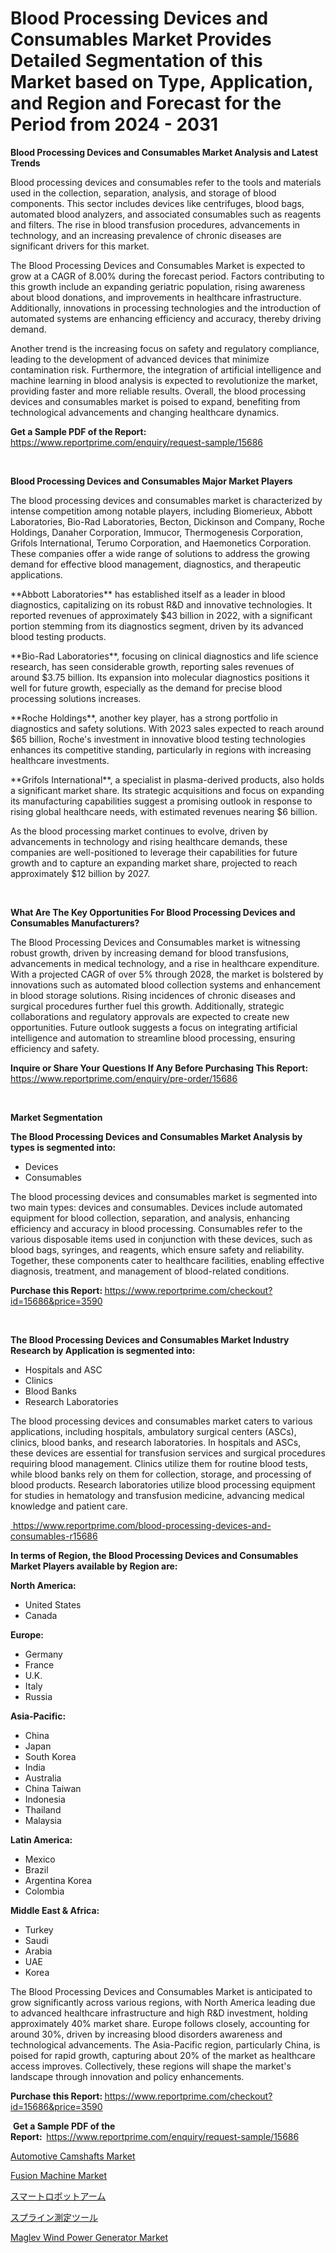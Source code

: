 <p><h1>Blood Processing Devices and Consumables Market Provides Detailed Segmentation of this Market based on Type, Application, and Region and Forecast for the Period from 2024 - 2031</h1></p><p><strong>Blood Processing Devices and Consumables Market Analysis and Latest Trends</strong></p>
<p><p>Blood processing devices and consumables refer to the tools and materials used in the collection, separation, analysis, and storage of blood components. This sector includes devices like centrifuges, blood bags, automated blood analyzers, and associated consumables such as reagents and filters. The rise in blood transfusion procedures, advancements in technology, and an increasing prevalence of chronic diseases are significant drivers for this market.</p><p>The Blood Processing Devices and Consumables Market is expected to grow at a CAGR of 8.00% during the forecast period. Factors contributing to this growth include an expanding geriatric population, rising awareness about blood donations, and improvements in healthcare infrastructure. Additionally, innovations in processing technologies and the introduction of automated systems are enhancing efficiency and accuracy, thereby driving demand.</p><p>Another trend is the increasing focus on safety and regulatory compliance, leading to the development of advanced devices that minimize contamination risk. Furthermore, the integration of artificial intelligence and machine learning in blood analysis is expected to revolutionize the market, providing faster and more reliable results. Overall, the blood processing devices and consumables market is poised to expand, benefiting from technological advancements and changing healthcare dynamics.</p></p>
<p><strong>Get a Sample PDF of the Report:&nbsp;</strong> <a href="https://www.reportprime.com/enquiry/request-sample/15686">https://www.reportprime.com/enquiry/request-sample/15686</a></p>
<p>&nbsp;</p>
<p><strong>Blood Processing Devices and Consumables Major Market Players</strong></p>
<p><p>The blood processing devices and consumables market is characterized by intense competition among notable players, including Biomerieux, Abbott Laboratories, Bio-Rad Laboratories, Becton, Dickinson and Company, Roche Holdings, Danaher Corporation, Immucor, Thermogenesis Corporation, Grifols International, Terumo Corporation, and Haemonetics Corporation. These companies offer a wide range of solutions to address the growing demand for effective blood management, diagnostics, and therapeutic applications.</p><p>**Abbott Laboratories** has established itself as a leader in blood diagnostics, capitalizing on its robust R&D and innovative technologies. It reported revenues of approximately $43 billion in 2022, with a significant portion stemming from its diagnostics segment, driven by its advanced blood testing products.</p><p>**Bio-Rad Laboratories**, focusing on clinical diagnostics and life science research, has seen considerable growth, reporting sales revenues of around $3.75 billion. Its expansion into molecular diagnostics positions it well for future growth, especially as the demand for precise blood processing solutions increases.</p><p>**Roche Holdings**, another key player, has a strong portfolio in diagnostics and safety solutions. With 2023 sales expected to reach around $65 billion, Roche's investment in innovative blood testing technologies enhances its competitive standing, particularly in regions with increasing healthcare investments.</p><p>**Grifols International**, a specialist in plasma-derived products, also holds a significant market share. Its strategic acquisitions and focus on expanding its manufacturing capabilities suggest a promising outlook in response to rising global healthcare needs, with estimated revenues nearing $6 billion.</p><p>As the blood processing market continues to evolve, driven by advancements in technology and rising healthcare demands, these companies are well-positioned to leverage their capabilities for future growth and to capture an expanding market share, projected to reach approximately $12 billion by 2027.</p></p>
<p>&nbsp;</p>
<p><strong>What Are The Key Opportunities For Blood Processing Devices and Consumables Manufacturers?</strong></p>
<p><p>The Blood Processing Devices and Consumables market is witnessing robust growth, driven by increasing demand for blood transfusions, advancements in medical technology, and a rise in healthcare expenditure. With a projected CAGR of over 5% through 2028, the market is bolstered by innovations such as automated blood collection systems and enhancement in blood storage solutions. Rising incidences of chronic diseases and surgical procedures further fuel this growth. Additionally, strategic collaborations and regulatory approvals are expected to create new opportunities. Future outlook suggests a focus on integrating artificial intelligence and automation to streamline blood processing, ensuring efficiency and safety.</p></p>
<p><strong>Inquire or Share Your Questions If Any Before Purchasing This Report:</strong> <a href="https://www.reportprime.com/enquiry/pre-order/15686">https://www.reportprime.com/enquiry/pre-order/15686</a></p>
<p>&nbsp;</p>
<p><strong>Market Segmentation</strong></p>
<p><strong>The Blood Processing Devices and Consumables Market Analysis by types is segmented into:</strong></p>
<p><ul><li>Devices</li><li>Consumables</li></ul></p>
<p><p>The blood processing devices and consumables market is segmented into two main types: devices and consumables. Devices include automated equipment for blood collection, separation, and analysis, enhancing efficiency and accuracy in blood processing. Consumables refer to the various disposable items used in conjunction with these devices, such as blood bags, syringes, and reagents, which ensure safety and reliability. Together, these components cater to healthcare facilities, enabling effective diagnosis, treatment, and management of blood-related conditions.</p></p>
<p><strong>Purchase this Report:&nbsp;</strong><a href="https://www.reportprime.com/checkout?id=15686&price=3590">https://www.reportprime.com/checkout?id=15686&price=3590</a></p>
<p>&nbsp;</p>
<p><strong>The Blood Processing Devices and Consumables Market Industry Research by Application is segmented into:</strong></p>
<p><ul><li>Hospitals and ASC</li><li>Clinics</li><li>Blood Banks</li><li>Research Laboratories</li></ul></p>
<p><p>The blood processing devices and consumables market caters to various applications, including hospitals, ambulatory surgical centers (ASCs), clinics, blood banks, and research laboratories. In hospitals and ASCs, these devices are essential for transfusion services and surgical procedures requiring blood management. Clinics utilize them for routine blood tests, while blood banks rely on them for collection, storage, and processing of blood products. Research laboratories utilize blood processing equipment for studies in hematology and transfusion medicine, advancing medical knowledge and patient care.</p></p>
<p><a href="https://www.reportprime.com/blood-processing-devices-and-consumables-r15686">&nbsp;https://www.reportprime.com/blood-processing-devices-and-consumables-r15686</a></p>
<p><strong>In terms of Region, the Blood Processing Devices and Consumables Market Players available by Region are:</strong></p>
<p>
    <p> <strong> North America: </strong>
        <ul>
            <li>United States</li>
            <li>Canada</li>
        </ul>
        </p> 
    <p> <strong> Europe: </strong>
        <ul>
            <li>Germany</li>
            <li>France</li>
            <li>U.K.</li>
            <li>Italy</li>
            <li>Russia</li>
        </ul>
        </p> 
    <p> <strong> Asia-Pacific: </strong>
        <ul>
            <li>China</li>
            <li>Japan</li>
            <li>South Korea</li>
            <li>India</li>
            <li>Australia</li>
            <li>China Taiwan</li>
            <li>Indonesia</li>
            <li>Thailand</li>
            <li>Malaysia</li>
        </ul>
        </p> 
    <p> <strong> Latin America: </strong>
        <ul>
            <li>Mexico</li>
            <li>Brazil</li>
            <li>Argentina Korea</li>
            <li>Colombia</li>
        </ul>
        </p> 
    <p> <strong> Middle East & Africa: </strong>
        <ul>
            <li>Turkey</li>
            <li>Saudi</li>
            <li>Arabia</li>
            <li>UAE</li>
            <li>Korea</li>
        </ul>
    </p>
    </p>
<p><p>The Blood Processing Devices and Consumables Market is anticipated to grow significantly across various regions, with North America leading due to advanced healthcare infrastructure and high R&D investment, holding approximately 40% market share. Europe follows closely, accounting for around 30%, driven by increasing blood disorders awareness and technological advancements. The Asia-Pacific region, particularly China, is poised for rapid growth, capturing about 20% of the market as healthcare access improves. Collectively, these regions will shape the market's landscape through innovation and policy enhancements.</p></p>
<p><strong>Purchase this Report: </strong><a href="https://www.reportprime.com/checkout?id=15686&price=3590">https://www.reportprime.com/checkout?id=15686&price=3590</a></p>
<p>&nbsp;<strong>Get a Sample PDF of the Report:&nbsp;&nbsp;</strong><a href="https://www.reportprime.com/enquiry/request-sample/15686">https://www.reportprime.com/enquiry/request-sample/15686</a></p>
<p><strong></strong></p>
<p><p><a href="https://issuu.com/reportprime-2/docs/automotive-camshafts-market-size-20_3b6d90c5e9a72c">Automotive Camshafts Market</a></p><p><a href="https://www.linkedin.com/pulse/fusion-machine-market-trends-regional-insights-forecasted-period-csnie?trackingId=gKw885q5RTSG%2BnW7gIuh6Q%3D%3D">Fusion Machine Market</a></p><p><a href="https://medium.com/@johnson154chris/smart-robotic-arms-market-%E3%81%AF-%E3%82%B3%E3%82%B9%E3%83%88%E7%AE%A1%E7%90%86%E3%81%A8%E5%8A%B9%E7%8E%87%E5%90%91%E4%B8%8A%E3%82%92%E5%84%AA%E5%85%88%E3%81%97%E3%81%BE%E3%81%99-%E3%81%95%E3%82%89%E3%81%AB-%E5%A0%B1%E5%91%8A%E6%9B%B8%E3%81%AF%E5%B8%82%E5%A0%B4%E3%81%AE%E9%9C%80%E8%A6%81%E9%9D%A2%E3%81%A8%E4%BE%9B%E7%B5%A6%E9%9D%A2%E3%81%AE%E4%B8%A1%E6%96%B9%E3%82%92%E3%82%AB%E3%83%90%E3%83%BC%E3%81%97%E3%81%A6%E3%81%84%E3%81%BE%E3%81%99-smart-robotic-arms-00b3b521f9dd">スマートロボットアーム</a></p><p><a href="https://medium.com/@johnson154chris/spline-measuring-tools-market-%E3%81%AF-%E3%82%B3%E3%82%B9%E3%83%88%E7%AE%A1%E7%90%86%E3%81%A8%E5%8A%B9%E7%8E%87%E5%90%91%E4%B8%8A%E3%82%92%E5%84%AA%E5%85%88%E3%81%97%E3%81%BE%E3%81%99-%E3%81%95%E3%82%89%E3%81%AB-%E5%A0%B1%E5%91%8A%E6%9B%B8%E3%81%AF%E5%B8%82%E5%A0%B4%E3%81%AE%E9%9C%80%E8%A6%81%E9%9D%A2%E3%81%A8%E4%BE%9B%E7%B5%A6%E9%9D%A2%E3%81%AE%E4%B8%A1%E6%96%B9%E3%82%92%E3%82%AB%E3%83%90%E3%83%BC%E3%81%97%E3%81%A6%E3%81%84%E3%81%BE%E3%81%99-spline-measuring-62b87235ad26">スプライン測定ツール</a></p><p><a href="https://www.linkedin.com/pulse/maglev-wind-power-generator-market-insights-products-pgsje?trackingId=HSIJSCMMTQCC9dSmgDr%2BGQ%3D%3D">Maglev Wind Power Generator Market</a></p></p>